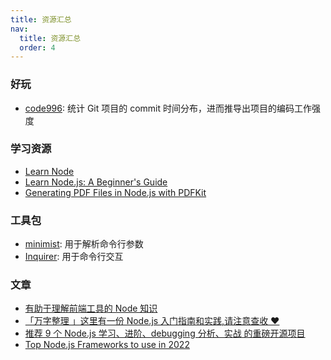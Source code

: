 ```yaml
---
title: 资源汇总
nav:
  title: 资源汇总
  order: 4
---
```


### 好玩

- [code996](https://github.com/hellodigua/code996): 统计 Git 项目的 commit 时间分布，进而推导出项目的编码工作强度

### 学习资源

- [Learn Node](https://nodejs.dev/)
- [Learn Node.js: A Beginner's Guide](https://stackabuse.com/learn-node-js-a-beginners-guide/)
- [Generating PDF Files in Node.js with PDFKit](https://stackabuse.com/generating-pdf-files-in-node-js-with-pdfkit/)

### 工具包

- [minimist](https://github.com/substack/minimist): 用于解析命令行参数
- [Inquirer](https://github.com/SBoudrias/Inquirer.js#readme): 用于命令行交互

### 文章

- [有助于理解前端工具的 Node 知识](https://juejin.cn/post/6844903848654585870)
- [「万字整理 」这里有一份 Node.js 入门指南和实践,请注意查收 ❤️](https://juejin.cn/post/6844904029219192839)
- [推荐 9 个 Node.js 学习、进阶、debugging 分析、实战 的重磅开源项目](https://juejin.cn/post/6961101653709684772)
- [Top Node.js Frameworks to use in 2022](https://javascript.plainenglish.io/top-node-js-frameworks-to-use-in-2021-4951ee5940b8)

<!-- https://www.sitepoint.com/npm-guide/ -->
<!-- https://itnext.io/how-to-create-your-own-typescript-cli-with-node-js-1faf7095ef89 -->
<!-- https://juejin.cn/post/6844903677782654983 -->
<!-- https://juejin.cn/post/6989547751465812004 -->
<!-- https://blog.logrocket.com/efficiently-manage-large-files-git-with-git-lfs/ -->
<!-- https://github.com/webpack-contrib/webpack-bundle-analyzer -->
